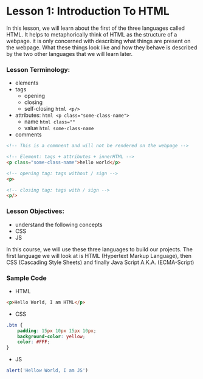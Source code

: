 # Lesson 1: Introduction To HTML

<p>
In this lesson, we will learn about the first of the three languages called HTML. It helps to metaphorically think of HTML as the structure of a webpage. it is only concerned with describing what things are present on the webpage. What these things look like and how they behave is described by the two other languages that we will learn later. 
</p>

### Lesson Terminology:
- elements 
- tags
    - opening
    - closing
    - self-closing ```html <p/>```
- attributes: ```html <p class="some-class-name">```
    - name ```html class=""```
    - value ```html some-class-name```
- comments

```html 
<!-- This is a commnent and will not be rendered on the webpage -->

<!-- Element: tags + attributes + innerHTML -->
<p class="some-class-name">hello world</p>

<!-- opening tag: tags without / sign -->
<p>

<!-- closing tag: tags with / sign -->
<p/>

```

### Lesson Objectives:
- understand the following concepts
- CSS
- JS

<p>
In this course, we will use these three languages to build our projects. The first language we will look at is HTML (Hypertext Markup Language), then CSS (Cascading Style Sheets) and finally Java Script A.K.A. (ECMA-Script)
</p>

### Sample Code
- HTML
```html
<p>Hello World, I am HTML</p>
```
- CSS
```css
.btn {
    padding: 15px 10px 15px 10px;
    background-color: yellow;
    color: #FFF;
}
```
- JS
```js
alert('Hellow World, I am JS')
```

